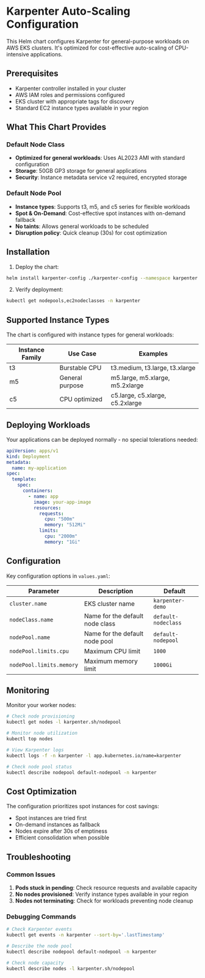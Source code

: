 # Karpenter Auto-Scaling Configuration

This Helm chart configures Karpenter for general-purpose workloads on AWS EKS clusters. It's optimized for cost-effective auto-scaling of CPU-intensive applications.

## Prerequisites

- Karpenter controller installed in your cluster
- AWS IAM roles and permissions configured
- EKS cluster with appropriate tags for discovery
- Standard EC2 instance types available in your region

## What This Chart Provides

### Default Node Class
- **Optimized for general workloads**: Uses AL2023 AMI with standard configuration
- **Storage**: 50GB GP3 storage for general applications
- **Security**: Instance metadata service v2 required, encrypted storage

### Default Node Pool
- **Instance types**: Supports t3, m5, and c5 series for flexible workloads
- **Spot & On-Demand**: Cost-effective spot instances with on-demand fallback
- **No taints**: Allows general workloads to be scheduled
- **Disruption policy**: Quick cleanup (30s) for cost optimization

## Installation

1. Deploy the chart:
```bash
helm install karpenter-config ./karpenter-config --namespace karpenter
```

2. Verify deployment:
```bash
kubectl get nodepools,ec2nodeclasses -n karpenter
```

## Supported Instance Types

The chart is configured with instance types for general workloads:

| Instance Family | Use Case | Examples |
|----------------|----------|----------|
| t3 | Burstable CPU | t3.medium, t3.large, t3.xlarge |
| m5 | General purpose | m5.large, m5.xlarge, m5.2xlarge |
| c5 | CPU optimized | c5.large, c5.xlarge, c5.2xlarge |

## Deploying Workloads

Your applications can be deployed normally - no special tolerations needed:

```yaml
apiVersion: apps/v1
kind: Deployment
metadata:
  name: my-application
spec:
  template:
    spec:
      containers:
        - name: app
          image: your-app-image
          resources:
            requests:
              cpu: "500m"
              memory: "512Mi"
            limits:
              cpu: "2000m"
              memory: "1Gi"
```

## Configuration

Key configuration options in `values.yaml`:

| Parameter | Description | Default |
|-----------|-------------|---------|
| `cluster.name` | EKS cluster name | `karpenter-demo` |
| `nodeClass.name` | Name for the default node class | `default-nodeclass` |
| `nodePool.name` | Name for the default node pool | `default-nodepool` |
| `nodePool.limits.cpu` | Maximum CPU limit | `1000` |
| `nodePool.limits.memory` | Maximum memory limit | `1000Gi` |

## Monitoring

Monitor your worker nodes:

```bash
# Check node provisioning
kubectl get nodes -l karpenter.sh/nodepool

# Monitor node utilization
kubectl top nodes

# View Karpenter logs
kubectl logs -f -n karpenter -l app.kubernetes.io/name=karpenter

# Check node pool status
kubectl describe nodepool default-nodepool -n karpenter
```

## Cost Optimization

The configuration prioritizes spot instances for cost savings:
- Spot instances are tried first
- On-demand instances as fallback
- Nodes expire after 30s of emptiness
- Efficient consolidation when possible

## Troubleshooting

### Common Issues

1. **Pods stuck in pending**: Check resource requests and available capacity
2. **No nodes provisioned**: Verify instance types available in your region
3. **Nodes not terminating**: Check for workloads preventing node cleanup

### Debugging Commands

```bash
# Check Karpenter events
kubectl get events -n karpenter --sort-by='.lastTimestamp'

# Describe the node pool
kubectl describe nodepool default-nodepool -n karpenter

# Check node capacity
kubectl describe nodes -l karpenter.sh/nodepool
```